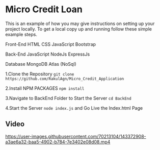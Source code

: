 # Micro Credit Loan
This is an example of how you may give instructions on setting up your project locally. To get a local copy up and running follow these simple example steps.

 Front-End
    HTML
    CSS
    JavaScript
    Bootstrap

 Back-End
    JavaScript
    NodeJs
    ExpressJs

 Database
    MongoDB Atlas (NoSql)  

1.Clone the Repository
    ```git clone https://github.com/RakulAgn/Micro_Credit_Application```

2.Install NPM PACKAGES
    ```npm install```

3.Navigate to BackEnd Folder to Start the Server
    ```cd BackEnd```

4.Start the Server 
    ```node index.js```
and Go Live the Index.html Page


## Video
https://user-images.githubusercontent.com/70213104/143372908-a3ae6a32-baa5-4902-b784-7e3402e08d08.mp4







   
